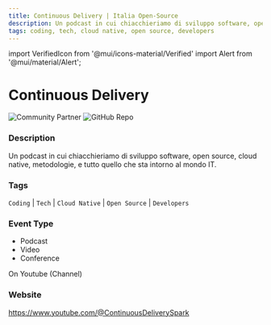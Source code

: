 ```yaml
---
title: Continuous Delivery | Italia Open-Source
description: Un podcast in cui chiacchieriamo di sviluppo software, open source, cloud native, metodologie, e tutto quello che sta intorno al mondo IT.
tags: coding, tech, cloud native, open source, developers
---
```

        

import VerifiedIcon from '@mui/icons-material/Verified'
import Alert from '@mui/material/Alert';

# Continuous Delivery <VerifiedIcon color="primary"/>


![Community Partner](https://img.shields.io/static/v1?label=community&message=partner&color=blue) ![GitHub Repo](https://img.shields.io/static/v1?label=category&message=communities&color=green)

### Description

Un podcast in cui chiacchieriamo di sviluppo software, open source, cloud native, metodologie, e tutto quello che sta intorno al mondo IT.

### Tags

`Coding` | `Tech` | `Cloud Native` | `Open Source` | `Developers`

### Event Type

- Podcast
- Video
- Conference

On Youtube (Channel)

### Website

https://www.youtube.com/@ContinuousDeliverySpark